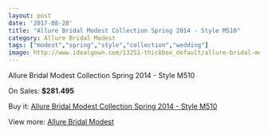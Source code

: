 ```yaml
---
layout: post
date: '2017-08-28'
title: "Allure Bridal Modest Collection Spring 2014 - Style M510"
category: Allure Bridal Modest
tags: ["modest","spring","style","collection","wedding"]
image: http://www.idealgown.com/13251-thickbox_default/allure-bridal-modest-collection-spring-2014-style-m510.jpg
---
```

Allure Bridal Modest Collection Spring 2014 - Style M510

On Sales: **$281.495**
<a href="https://www.idealgown.com/en/allure-bridal-modest/5331-allure-bridal-modest-collection-spring-2014-style-m510.html"><amp-img layout="responsive" width="600" height="600" src="//www.idealgown.com/13251-thickbox_default/allure-bridal-modest-collection-spring-2014-style-m510.jpg" alt="Allure Bridal Modest Collection Spring 2014 - Style M510 0" /></a>
<a href="https://www.idealgown.com/en/allure-bridal-modest/5331-allure-bridal-modest-collection-spring-2014-style-m510.html"><amp-img layout="responsive" width="600" height="600" src="//www.idealgown.com/13252-thickbox_default/allure-bridal-modest-collection-spring-2014-style-m510.jpg" alt="Allure Bridal Modest Collection Spring 2014 - Style M510 1" /></a>

Buy it: [Allure Bridal Modest Collection Spring 2014 - Style M510](https://www.idealgown.com/en/allure-bridal-modest/5331-allure-bridal-modest-collection-spring-2014-style-m510.html "Allure Bridal Modest Collection Spring 2014 - Style M510")

View more: [Allure Bridal Modest](https://www.idealgown.com/en/76-allure-bridal-modest "Allure Bridal Modest")